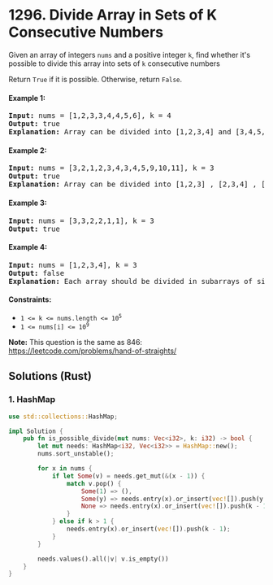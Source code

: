 # 1296. Divide Array in Sets of K Consecutive Numbers
Given an array of integers `nums` and a positive integer `k`, find whether it's possible to divide this array into sets of `k` consecutive numbers

Return `True` if it is possible. Otherwise, return `False`.

#### Example 1:
<pre>
<strong>Input:</strong> nums = [1,2,3,3,4,4,5,6], k = 4
<strong>Output:</strong> true
<strong>Explanation:</strong> Array can be divided into [1,2,3,4] and [3,4,5,6].
</pre>

#### Example 2:
<pre>
<strong>Input:</strong> nums = [3,2,1,2,3,4,3,4,5,9,10,11], k = 3
<strong>Output:</strong> true
<strong>Explanation:</strong> Array can be divided into [1,2,3] , [2,3,4] , [3,4,5] and [9,10,11].
</pre>

#### Example 3:
<pre>
<strong>Input:</strong> nums = [3,3,2,2,1,1], k = 3
<strong>Output:</strong> true
</pre>

#### Example 4:
<pre>
<strong>Input:</strong> nums = [1,2,3,4], k = 3
<strong>Output:</strong> false
<strong>Explanation:</strong> Each array should be divided in subarrays of size 3.
</pre>

#### Constraints:
* <code>1 <= k <= nums.length <= 10<sup>5</sup></code>
* <code>1 <= nums[i] <= 10<sup>9</sup></code>

**Note:** This question is the same as 846: https://leetcode.com/problems/hand-of-straights/

## Solutions (Rust)

### 1. HashMap
```Rust
use std::collections::HashMap;

impl Solution {
    pub fn is_possible_divide(mut nums: Vec<i32>, k: i32) -> bool {
        let mut needs: HashMap<i32, Vec<i32>> = HashMap::new();
        nums.sort_unstable();

        for x in nums {
            if let Some(v) = needs.get_mut(&(x - 1)) {
                match v.pop() {
                    Some(1) => (),
                    Some(y) => needs.entry(x).or_insert(vec![]).push(y - 1),
                    None => needs.entry(x).or_insert(vec![]).push(k - 1),
                }
            } else if k > 1 {
                needs.entry(x).or_insert(vec![]).push(k - 1);
            }
        }

        needs.values().all(|v| v.is_empty())
    }
}
```
